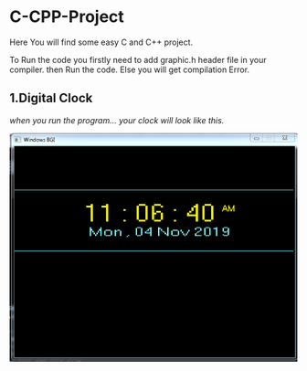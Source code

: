 # C-CPP-Project
Here You will find some easy C and C++ project.

To Run the code you firstly need to add graphic.h header file in your compiler.
then Run the code. Else you will get compilation Error.

<h2> 1.Digital Clock </h2>
<p><i> when you run the program... your clock will look like this.</i> </p>
<img src="Picture/Digital Clock.PNG" align="Left" height="400px">

